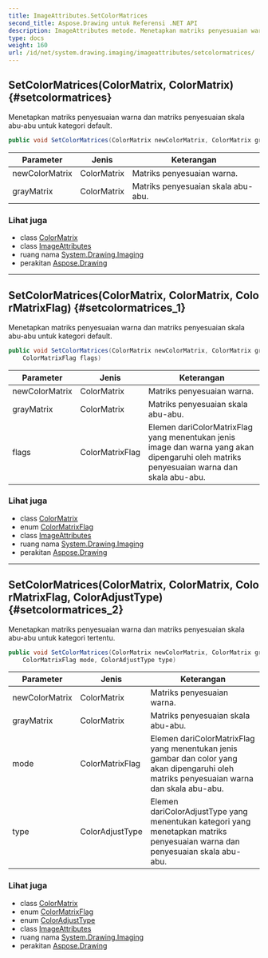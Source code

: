 ```yaml
---
title: ImageAttributes.SetColorMatrices
second_title: Aspose.Drawing untuk Referensi .NET API
description: ImageAttributes metode. Menetapkan matriks penyesuaian warna dan matriks penyesuaian skala abuabu untuk kategori default.
type: docs
weight: 160
url: /id/net/system.drawing.imaging/imageattributes/setcolormatrices/
---
```

## SetColorMatrices(ColorMatrix, ColorMatrix) {#setcolormatrices}

Menetapkan matriks penyesuaian warna dan matriks penyesuaian skala abu-abu untuk kategori default.

```csharp
public void SetColorMatrices(ColorMatrix newColorMatrix, ColorMatrix grayMatrix)
```

| Parameter | Jenis | Keterangan |
| --- | --- | --- |
| newColorMatrix | ColorMatrix | Matriks penyesuaian warna. |
| grayMatrix | ColorMatrix | Matriks penyesuaian skala abu-abu. |

### Lihat juga

* class [ColorMatrix](../../colormatrix/)
* class [ImageAttributes](../)
* ruang nama [System.Drawing.Imaging](../../imageattributes/)
* perakitan [Aspose.Drawing](../../../)

---

## SetColorMatrices(ColorMatrix, ColorMatrix, ColorMatrixFlag) {#setcolormatrices_1}

Menetapkan matriks penyesuaian warna dan matriks penyesuaian skala abu-abu untuk kategori default.

```csharp
public void SetColorMatrices(ColorMatrix newColorMatrix, ColorMatrix grayMatrix, 
    ColorMatrixFlag flags)
```

| Parameter | Jenis | Keterangan |
| --- | --- | --- |
| newColorMatrix | ColorMatrix | Matriks penyesuaian warna. |
| grayMatrix | ColorMatrix | Matriks penyesuaian skala abu-abu. |
| flags | ColorMatrixFlag | Elemen dariColorMatrixFlag yang menentukan jenis image dan warna yang akan dipengaruhi oleh matriks penyesuaian warna dan skala abu-abu. |

### Lihat juga

* class [ColorMatrix](../../colormatrix/)
* enum [ColorMatrixFlag](../../colormatrixflag/)
* class [ImageAttributes](../)
* ruang nama [System.Drawing.Imaging](../../imageattributes/)
* perakitan [Aspose.Drawing](../../../)

---

## SetColorMatrices(ColorMatrix, ColorMatrix, ColorMatrixFlag, ColorAdjustType) {#setcolormatrices_2}

Menetapkan matriks penyesuaian warna dan matriks penyesuaian skala abu-abu untuk kategori tertentu.

```csharp
public void SetColorMatrices(ColorMatrix newColorMatrix, ColorMatrix grayMatrix, 
    ColorMatrixFlag mode, ColorAdjustType type)
```

| Parameter | Jenis | Keterangan |
| --- | --- | --- |
| newColorMatrix | ColorMatrix | Matriks penyesuaian warna. |
| grayMatrix | ColorMatrix | Matriks penyesuaian skala abu-abu. |
| mode | ColorMatrixFlag | Elemen dariColorMatrixFlag yang menentukan jenis gambar dan color yang akan dipengaruhi oleh matriks penyesuaian warna dan skala abu-abu. |
| type | ColorAdjustType | Elemen dariColorAdjustType yang menentukan kategori yang menetapkan matriks penyesuaian warna dan penyesuaian skala abu-abu. |

### Lihat juga

* class [ColorMatrix](../../colormatrix/)
* enum [ColorMatrixFlag](../../colormatrixflag/)
* enum [ColorAdjustType](../../coloradjusttype/)
* class [ImageAttributes](../)
* ruang nama [System.Drawing.Imaging](../../imageattributes/)
* perakitan [Aspose.Drawing](../../../)


